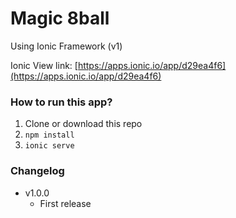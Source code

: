 # Magic 8ball
Using Ionic Framework (v1)

Ionic View link: [https://apps.ionic.io/app/d29ea4f6](https://apps.ionic.io/app/d29ea4f6)

### How to run this app?
1. Clone or download this repo
2. `npm install`
3. `ionic serve`

### Changelog
* v1.0.0
  * First release
